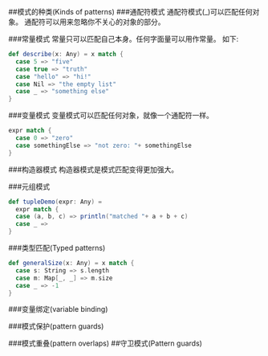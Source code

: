 ##模式的种类(Kinds of patterns)
###通配符模式
通配符模式(_)可以匹配任何对象。
通配符可以用来忽略你不关心的对象的部分。

###常量模式
常量只可以匹配自己本身。任何字面量可以用作常量。
如下:
```scala
def describe(x: Any) = x match {
  case 5 => "five"
  case true => "truth"
  case "hello" => "hi!"
  case Nil => "the empty list"
  case _ => "something else"
}
```

###变量模式
变量模式可以匹配任何对象，就像一个通配符一样。
```scala
expr match {
  case 0 => "zero"
  case somethingElse => "not zero: "+ somethingElse
}
```
###构造器模式
构造器模式是模式匹配变得更加强大。

###元组模式
```scala
def tupleDemo(expr: Any) =
  expr match {
  case (a, b, c) => println("matched "+ a + b + c)
  case _ =>
}
```

###类型匹配(Typed patterns)
```scala
def generalSize(x: Any) = x match {
  case s: String => s.length
  case m: Map[_, _] => m.size
  case _ => -1
}
```
###变量绑定(variable binding)

###模式保护(pattern guards)

###模式重叠(pattern overlaps)
##守卫模式(Pattern guards)



